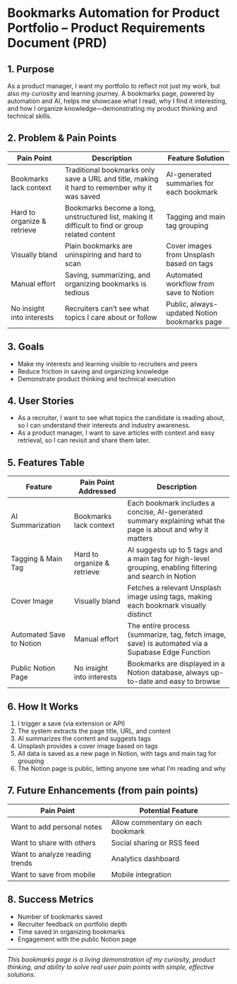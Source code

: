 # Bookmarks Automation for Product Portfolio – Product Requirements Document (PRD)

## 1. Purpose
As a product manager, I want my portfolio to reflect not just my work, but also my curiosity and learning journey. A bookmarks page, powered by automation and AI, helps me showcase what I read, why I find it interesting, and how I organize knowledge—demonstrating my product thinking and technical skills.

## 2. Problem & Pain Points
| Pain Point | Description | Feature Solution |
|------------|-------------|------------------|
| Bookmarks lack context | Traditional bookmarks only save a URL and title, making it hard to remember why it was saved | AI-generated summaries for each bookmark |
| Hard to organize & retrieve | Bookmarks become a long, unstructured list, making it difficult to find or group related content | Tagging and main tag grouping |
| Visually bland | Plain bookmarks are uninspiring and hard to scan | Cover images from Unsplash based on tags |
| Manual effort | Saving, summarizing, and organizing bookmarks is tedious | Automated workflow from save to Notion |
| No insight into interests | Recruiters can’t see what topics I care about or follow | Public, always-updated Notion bookmarks page |

## 3. Goals
- Make my interests and learning visible to recruiters and peers
- Reduce friction in saving and organizing knowledge
- Demonstrate product thinking and technical execution

## 4. User Stories
- As a recruiter, I want to see what topics the candidate is reading about, so I can understand their interests and industry awareness.
- As a product manager, I want to save articles with context and easy retrieval, so I can revisit and share them later.

## 5. Features Table
| Feature | Pain Point Addressed | Description |
|---------|---------------------|-------------|
| AI Summarization | Bookmarks lack context | Each bookmark includes a concise, AI-generated summary explaining what the page is about and why it matters |
| Tagging & Main Tag | Hard to organize & retrieve | AI suggests up to 5 tags and a main tag for high-level grouping, enabling filtering and search in Notion |
| Cover Image | Visually bland | Fetches a relevant Unsplash image using tags, making each bookmark visually distinct |
| Automated Save to Notion | Manual effort | The entire process (summarize, tag, fetch image, save) is automated via a Supabase Edge Function |
| Public Notion Page | No insight into interests | Bookmarks are displayed in a Notion database, always up-to-date and easy to browse |

## 6. How It Works
1. I trigger a save (via extension or API)
2. The system extracts the page title, URL, and content
3. AI summarizes the content and suggests tags
4. Unsplash provides a cover image based on tags
5. All data is saved as a new page in Notion, with tags and main tag for grouping
6. The Notion page is public, letting anyone see what I’m reading and why

## 7. Future Enhancements (from pain points)
| Pain Point | Potential Feature |
|------------|------------------|
| Want to add personal notes | Allow commentary on each bookmark |
| Want to share with others | Social sharing or RSS feed |
| Want to analyze reading trends | Analytics dashboard |
| Want to save from mobile | Mobile integration |

## 8. Success Metrics
- Number of bookmarks saved
- Recruiter feedback on portfolio depth
- Time saved in organizing bookmarks
- Engagement with the public Notion page

---
*This bookmarks page is a living demonstration of my curiosity, product thinking, and ability to solve real user pain points with simple, effective solutions.*
